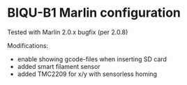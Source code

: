 # BIQU-B1 Marlin configuration

Tested with Marlin 2.0.x bugfix (per 2.0.8)

Modifications:
- enable showing gcode-files when inserting SD card
- added smart filament sensor
- added TMC2209 for x/y with sensorless homing
